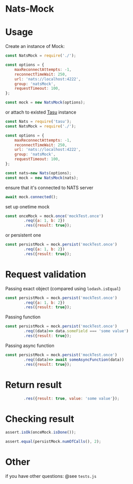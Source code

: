 # Nats-Mock

Usage
=====

Create an instance of Mock:

```js
const NatsMock = require('./');

const options = {
    maxReconnectAttempts: -1,
    reconnectTimeWait: 250,
    url: 'nats://localhost:4222',
    group: 'natsMock',
    requestTimeout: 100,
};

const mock = new NatsMock(options);
```
or attach to existed [Tasu](https://github.com/yentsun/tasu/) instance

```js
const Nats = require('tasu');
const NatsMock = require('./');

const options = {
    maxReconnectAttempts: -1,
    reconnectTimeWait: 250,
    url: 'nats://localhost:4222',
    group: 'natsMock',
    requestTimeout: 100,
};

const nats=new Nats(options);
const mock = new NatsMock(nats);
```

ensure that it's connected to NATS server
```js
await mock.connected();
```

set up onetime mock
```js
const onceMock = mock.once('mockTest.once')
        .req({a: 1, b: 2})
        .res({result: true});
```

or persistent one
```js
const persistMock = mock.persist('mockTest.once')
        .req({a: 1, b: 2})
        .res({result: true});
```

Request validation
==================

Passing exact object (compared using `lodash.isEqual`)
```js
const persistMock = mock.persist('mockTest.once')
        .req({a: 1, b: 2})
        .res({result: true});
```

Passing function
```js
const persistMock = mock.persist('mockTest.once')
        .req((data)=> data.someField === 'some value')
        .res({result: true});
```

Passing async function
```js
const persistMock = mock.persist('mockTest.once')
        .req((data)=> await someAsyncFunction(data))
        .res({result: true});
```

Return result
=============

```js
        .res({result: true, value: 'some value'});
```

Checking result
===============

```js
assert.isOk(onceMock.isDone());
```

```js
assert.equal(persistMock.numOfCalls(), 2);
```

Other
===============

if you have other questions: @see `tests.js`
